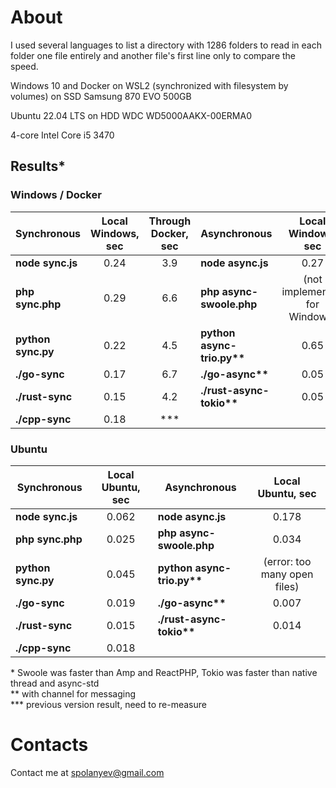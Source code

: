 # About

I used several languages to list a directory with 1286 folders to read in each folder one file entirely and another file's first line only to compare the speed.

Windows 10 and Docker on WSL2 (synchronized with filesystem by volumes) on SSD Samsung 870 EVO 500GB

Ubuntu 22.04 LTS on HDD WDC WD5000AAKX-00ERMA0

4-core Intel Core i5 3470

## Results*

### Windows / Docker

| Synchronous        | Local Windows, sec | Through Docker, sec | Asynchronous               |      Local Windows, sec       | Through Docker, sec |
|--------------------|:------------------:|:-------------------:|----------------------------|:-----------------------------:|:-------------------:|
| __node sync.js__   |        0.24        |         3.9         | __node async.js__          |             0.27              |         1.7         |
| __php sync.php__   |        0.29        |         6.6         | __php async-swoole.php__   | (not implemented for Windows) |         1.8         |
| __python sync.py__ |        0.22        |         4.5         | __python async-trio.py**__ |             0.65              |       3.1***        |
| __./go-sync__      |        0.17        |         6.7         | __./go-async**__           |             0.05              |         1.3         |
| __./rust-sync__    |        0.15        |         4.2         | __./rust-async-tokio**__   |             0.05              |         0.8         |
| __./cpp-sync__     |        0.18        |         ***         |                            |                               |                     |

### Ubuntu

| Synchronous         | Local Ubuntu, sec | Asynchronous               |      Local Ubuntu, sec       | 
|---------------------|:-----------------:|----------------------------|:----------------------------:|
| __node sync.js__    |       0.062       | __node async.js__          |            0.178             | 
| __php sync.php__    |       0.025       | __php async-swoole.php__   |            0.034             | 
| __python sync.py__  |       0.045       | __python async-trio.py**__ | (error: too many open files) | 
| __./go-sync__       |       0.019       | __./go-async**__           |            0.007             | 
| __./rust-sync__     |       0.015       | __./rust-async-tokio**__   |            0.014             | 
| __./cpp-sync__      |       0.018       |                            |                              | 


\* Swoole was faster than Amp and ReactPHP, Tokio was faster than native thread and async-std<br/>
** with channel for messaging<br/>
*** previous version result, need to re-measure<br/>

# Contacts

Contact me at [spolanyev@gmail.com](mailto:spolanyev@gmail.com?subject=Comparison) 
